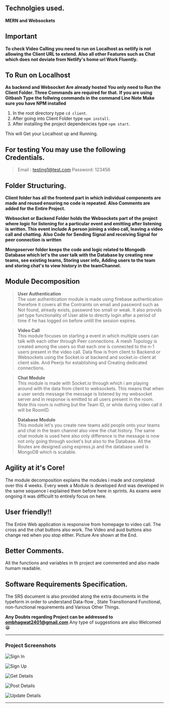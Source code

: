 ## Technolgies used.

**MERN and Websockets**

## Important
**To check Video Calling you need to run on Localhost as netlify is not allowing the Client URL to extend. Also all other Features such as Chat which does not deviate from Netlify's home url Work Fluently.**


## To Run on Localhost
**As backend and Websocket Are already hosted You only need to Run the Client Folder. Three Commands are required for that.**
**If you are using Gitbash Type the follwing commands in the command Line Note Make sure you have NPM installed**

1. In the root directory type `cd client`.
2. After going into Client Folder type `npm install`.
3. After installing the project dependencies type `npm start`.

This will Get your Localhost up and Running.

## For testing You may use the following Credentials.
> Email : testing1@test.com
> Password: 123456

## Folder Structuring.

**Client folder has all the frontend part in which individual components are made and reused ensuring no code is repeated. Also Comments are added for the Entire Project.**

**Websocket or Backend Folder holds the Websockets part of the project where logic for listening for a particular event and emitting after listening is written. This event include A person joining a video call, leaving a video call and chatting. Also Code for Sending Signal and receiving Signal for peer connection is written**

**Mongoserver folder keeps the code and logic related to Mongodb Database which let's the user talk with the Database by creating new teams, see existing teams, Storing user info, Adding users to the team and storing chat's to view history in the teamChannel.**

## Module Decomposition

> **User Authentication**<br>
The user authentication module is made using firebase authentication therefore it covers all the Contraints on email and password such as Not found, already exists, password too small or weak. It also provids jwt type functionality of User able to directly login after a period of time if he has logged on before untill the session expires.

> **Video Call**<br>
This module focuses on starting a event in which multiple users can talk with each other through Peer connections. A mesh Topology is created among the users so that each one is connected to the n-1 users present in the video call. Data flow is from client to Backend or Websockets using the Socket.io at backend and socket.io-client at client side. And Peerjs for establishing and Creating dedicated connections.

> **Chat Module**<br>
This module is made with Socket.io through which i am playing around with the data from client to websockets. This means that when a user sends message the message is listened by my websocket server and in response is emitted to all users present in the room. Note this room is nothing but the Team ID, or while during video call it will be RoomID.

> **Database Module**<br>
This module let's you create new teams add people onto your teams and chat in the team channel also view the chat history. The same chat module is used here also only difference is the message is now not only going through socket's but also to the Database. All the Routes are designed using express.js and the database used is MongoDB which is scalable.



## Agility at it's Core!
The module decomposition explains the  modules i made and completed over this 4 weeks. Every week a Module is developed And was developed in the same sequence i explained them before here in sprints. As exams were ongoing it was difficuilt to entirely focus on here.

## User friendly!!

The Entire Web application is responsive from homepage to video call. The cross and the chat buttons also work. The Video and auid buttons also change red when you stop either. Picture Are shown at the End.

## Better Comments.

All the functions and variables in th project are commented and also made humam readable.

## Software Requirements Specification.

The SRS document is also provided along the extra documents in the typeform in order to understand Data-flow , State Transitionand Functional, non-functional requirements and Various Other Things.


**Any Doubts regarding Project can be addressed to ombhagwat2401@gmail.com**
Any type of suggestions are also Welcomed 😁

___
### Project Screenshots
![Sign In](https://challengepost-s3-challengepost.netdna-ssl.com/photos/production/software_photos/001/499/513/datas/gallery.jpg	)

![Sign Up](https://challengepost-s3-challengepost.netdna-ssl.com/photos/production/software_photos/001/499/504/datas/gallery.jpg)

![Get Details](https://challengepost-s3-challengepost.netdna-ssl.com/photos/production/software_photos/001/499/511/datas/gallery.jpg)

![Post Details](https://challengepost-s3-challengepost.netdna-ssl.com/photos/production/software_photos/001/499/510/datas/gallery.jpg)

![Update Details](https://challengepost-s3-challengepost.netdna-ssl.com/photos/production/software_photos/001/499/515/datas/gallery.jpg)

---


[^1]: This is the footnote.